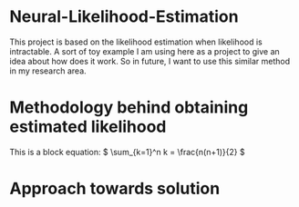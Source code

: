 # Neural-Likelihood-Estimation
This project is based on the likelihood estimation when likelihood is intractable. A sort of toy example I am using here as a project to give an idea about how does it work. So in future, I want to use this similar method in my research area. 

# Methodology behind obtaining estimated likelihood
This is a block equation:
$
\sum_{k=1}^n k = \frac{n(n+1)}{2}
$



# Approach towards solution



